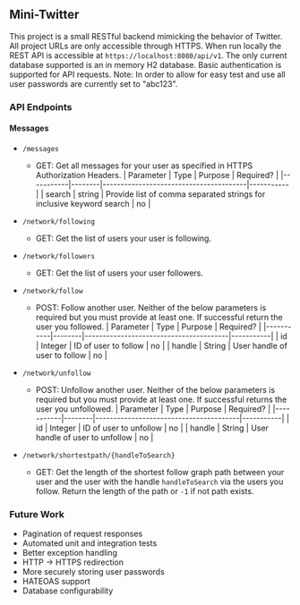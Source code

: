 ## Mini-Twitter
This project is a small RESTful backend mimicking the behavior of Twitter.  All project URLs are only accessible through HTTPS.  When run locally the REST API is accessible at ```https://localhost:8080/api/v1```.  The only current database supported is an in memory H2 database.  Basic authentication is supported for API requests.  Note: In order to allow for easy test and use all user passwords are currently set to "abc123".   

### API Endpoints
#### Messages
* ```/messages```
  * GET: Get all messages for your user as specified in HTTPS Authorization Headers.
| Parameter | Type   | Purpose                                | Required? |
   |-----------|--------|----------------------------------------|-----------|
   | search    | string | Provide list of comma separated strings for inclusive keyword search            | no       |

* ```/network/following```
  * GET: Get the list of users your user is following.

* ```/network/followers```
  * GET: Get the list of users your user followers.

* ```/network/follow```
  * POST: Follow another user. Neither of the below parameters is required but you must provide at least one.  If successful return the user you followed.
| Parameter | Type   | Purpose                                | Required? |
|-----------|--------|----------------------------------------|-----------|
| id    | Integer | ID of user to follow            | no       |
| handle    | String | User handle of user to follow            | no       |

* ```/network/unfollow```
  * POST: Unfollow another user. Neither of the below parameters is required but you must provide at least one.  If successful returns the user you unfollowed.
| Parameter | Type   | Purpose                                | Required? |
|-----------|--------|----------------------------------------|-----------|
| id    | Integer | ID of user to unfollow            | no       |
| handle    | String | User handle of user to unfollow            | no       |

* ```/network/shortestpath/{handleToSearch}```
  * GET: Get the length of the shortest follow graph path between your user and the user with the handle ```handleToSearch``` via the users you follow.  Return the length of the path or ```-1``` if not path exists.



### Future Work
* Pagination of request responses
* Automated unit and integration tests
* Better exception handling
* HTTP -> HTTPS redirection
* More securely storing user passwords
* HATEOAS support
* Database configurability
